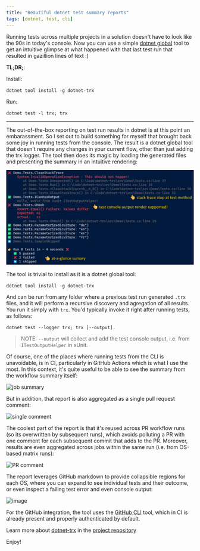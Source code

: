 ```yaml
---
title: "Beautiful dotnet test summary reports"
tags: [dotnet, test, cli]
---
```


Running tests across multiple projects in a solution doesn't 
have to look like the 90s in today's console. Now you can 
use a simple [dotnet global](https://nuget.org/packages/dotnet-trx) tool to get an intuitive glimpse 
at what happened with that last test run that resulted in 
gazillion lines of text :)

**TL;DR;**:

Install:
```shell
dotnet tool install -g dotnet-trx
```
Run:

```shell
dotnet test -l trx; trx
```

----

The out-of-the-box reporting on test run results in dotnet is at this 
point an embarassment. So I set out to build something for myself that 
brought back some joy in running tests from the console. The result 
is a dotnet global tool that doesn't require any changes in your current 
flow, other than just adding the trx logger. The tool then does its 
magic by loading the generated files and presenting the summary in an 
intuitive rendering:

![Demo](https://raw.githubusercontent.com/devlooped/dotnet-trx/main/assets/img/demo.png)


The tool is trivial to install as it is a dotnet global tool:

```shell
dotnet tool install -g dotnet-trx
```

And can be run from any folder where a previous test run generated 
`.trx` files, and it will perform a recursive discovery and agregation 
of all results. You run it simply with `trx`. You'd typically invoke 
it right after running tests, as follows:

```shell
dotnet test --logger trx; trx [--output].
```

> NOTE: `--output` will collect and add the test console output, i.e. from `ITestOutputHelper` in xUnit.

Of course, one of the places where running tests from the CLI is 
unavoidable, is in CI, particularly in GitHub Actions which is what 
I use the most. In this context, it's quite useful to be able to see 
the summary from the workflow summary itself:

![job summary](https://github.com/user-attachments/assets/9a2b4410-edc0-4ff3-afe0-f3c50a73466c)

But in addition, that report is also aggregated as a single pull request 
comment:

![single comment](https://github.com/user-attachments/assets/adec9488-a22c-414f-a3d9-54c60e6e5bfc)

The coolest part of the report is that it's reused across PR workflow 
runs (so its overwritten by subsequent runs), which avoids polluting 
a PR with one comment for each subsequent commit that adds to the PR. 
Moreover, results are even aggregated across jobs within the same run 
(i.e. from OS-based matrix runs):

![PR comment](https://raw.githubusercontent.com/devlooped/dotnet-trx/main/assets/img/comment.png)

The report leverages GitHub markdown to provide collapsible regions 
for each OS, where you can expand to see individual tests and their 
outcome, or even inspect a failing test error and even console output:

![image](https://github.com/user-attachments/assets/8b6d135b-6060-49e4-84c1-29719d1b6923)

For the GitHub integration, the tool uses the [GitHub CLI](https://cli.github.com) 
tool, which in CI is already present and properly authenticated by default. 

Learn more about [dotnet-trx](https://nuget.org/packages/dotnet-trx) in the 
[project repository](https://github.com/devlooped/dotnet-trx)

Enjoy!